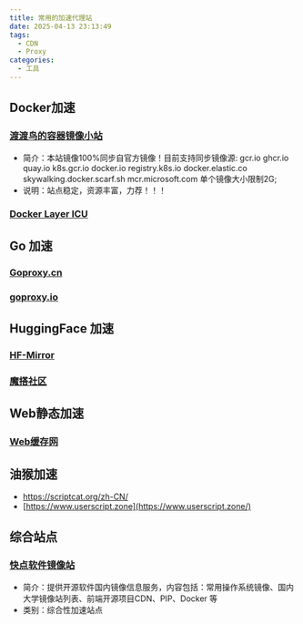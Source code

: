 ```yaml
---
title: 常用的加速代理站
date: 2025-04-13 23:13:49
tags:
  - CDN
  - Proxy
categories:
  - 工具
---
```




## Docker加速

### [渡渡鸟的容器镜像小站](https://docker.aityp.com/)

- 简介：本站镜像100%同步自官方镜像！目前支持同步镜像源: gcr.io ghcr.io quay.io k8s.gcr.io docker.io registry.k8s.io docker.elastic.co skywalking.docker.scarf.sh mcr.microsoft.com 单个镜像大小限制2G;
- 说明：站点稳定，资源丰富，力荐！！！

### [Docker Layer ICU](https://cloudlayer.icu/)



## Go 加速

### [Goproxy.cn](https://goproxy.cn/)

### [goproxy.io](https://goproxy.io/)



## HuggingFace 加速

### [HF-Mirror]( https://hf-mirror.com/)

### [魔搭社区](https://www.modelscope.cn/models)



## Web静态加速

###  [Web缓存网](https://www.webcache.cn/)

## 油猴加速

- https://scriptcat.org/zh-CN/
- [https://www.userscript.zone](https://www.userscript.zone/)

## 综合站点

### [快点软件镜像站](https://mirrors.quickso.cn/)

- 简介：提供开源软件国内镜像信息服务，内容包括：常用操作系统镜像、国内大学镜像站列表、前端开源项目CDN、PIP、Docker 等
- 类别：综合性加速站点

